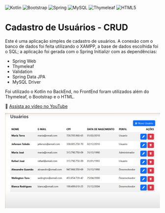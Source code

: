 ![Kotlin](https://img.shields.io/badge/kotlin-%237F52FF.svg?style=for-the-badge&logo=kotlin&logoColor=white) ![Bootstrap](https://img.shields.io/badge/bootstrap-%238511FA.svg?style=for-the-badge&logo=bootstrap&logoColor=white) ![Spring](https://img.shields.io/badge/spring-%236DB33F.svg?style=for-the-badge&logo=spring&logoColor=white) ![MySQL](https://img.shields.io/badge/mysql-4479A1.svg?style=for-the-badge&logo=mysql&logoColor=white) ![Thymeleaf](https://img.shields.io/badge/Thymeleaf-%23005C0F.svg?style=for-the-badge&logo=Thymeleaf&logoColor=white) ![HTML5](https://img.shields.io/badge/html5-%23E34F26.svg?style=for-the-badge&logo=html5&logoColor=white)
# Cadastro de Usuários - CRUD

Este é uma aplicação simples de cadastro de usuários. A conexão com o banco de dados foi feita utilizando
o XAMPP, a base de dados escolhida foi o SQL; a aplicação foi gerada com o Spring Initializr com as dependências:
- Spring Web
- Thymeleaf
- Validation
- Spring Data JPA
- MySQL Driver 

Foi utilizado o Kotlin no BackEnd, no FrontEnd foram utilizados além do Thymeleaf, o Bootstrap e o HTML.


🔗 [Assista ao vídeo no YouTube](https://youtu.be/ZK8flXVhos8) 

![Imagem da aplicação](image.png)


